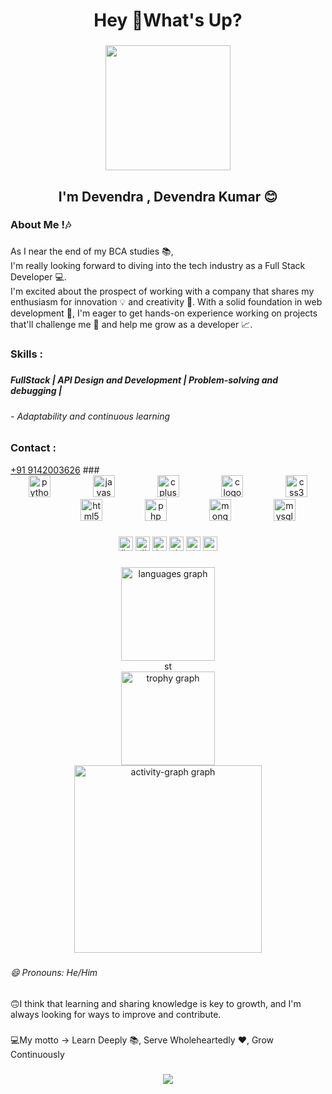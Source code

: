 <h1 align="center">Hey 👋What's Up?</h1>

###

<div align="center">
  <img height="200" src="https://camo.githubusercontent.com/88adc7c88c9d3dba7479020846ed35d13410e3707c7f149e1c6140cc6beaef9a/68747470733a2f2f70687973696373677572756b756c2e66696c65732e776f726470726573732e636f6d2f323031392f30322f6368617261637465722d312e676966"  />
</div>

###

<h2 align="center">I'm Devendra ,  Devendra Kumar 😊</h2>

###

<h3 align="left">About Me !🎶</h3>

###

<p align="left">As I near the end of my BCA studies 📚, <br>   I'm really looking forward to diving into the tech industry as a Full Stack Developer 💻. <br>I'm excited about the prospect of working with a company that shares my enthusiasm for innovation 💡 and creativity 🎨. With a solid foundation in web development 💸, I'm eager to get hands-on experience working on projects that'll challenge me 🚀 and help me grow as a developer 📈.</p>

###

<h3 align="left">Skills :</h3>

###

<h5 align="left">FullStack | API Design and Development | Problem-solving and debugging |</h5>

###

<h6 align="left">- Adaptability and continuous learning</h6>

###

<h3 align="left">Contact  :</h3>
<a href="tail:9142003626">+91 9142003626</a>
###

<div align="center">
  <img src="https://skillicons.dev/icons?i=py" height="35" alt="python logo"  />
  <img width="60" />
  <img src="https://cdn.jsdelivr.net/gh/devicons/devicon/icons/javascript/javascript-original.svg" height="35" alt="javascript logo"  />
  <img width="60" />
  <img src="https://cdn.jsdelivr.net/gh/devicons/devicon/icons/cplusplus/cplusplus-original.svg" height="35" alt="cplusplus logo"  />
  <img width="60" />
  <img src="https://skillicons.dev/icons?i=c" height="35" alt="c logo"  />
  <img width="60" />
  <img src="https://skillicons.dev/icons?i=css" height="35" alt="css3 logo"  />
  <img width="60" />
  <img src="https://cdn.jsdelivr.net/gh/devicons/devicon/icons/html5/html5-original.svg" height="35" alt="html5 logo"  />
  <img width="60" />
  <img src="https://cdn.simpleicons.org/php/777BB4" height="35" alt="php logo"  />
  <img width="60" />
  <img src="https://cdn.jsdelivr.net/gh/devicons/devicon/icons/mongodb/mongodb-original.svg" height="35" alt="mongodb logo"  />
  <img width="60" />
  <img src="https://skillicons.dev/icons?i=mysql" height="35" alt="mysql logo"  />
</div>

###

<div align="center">
  <img src="https://img.shields.io/static/v1?message=LinkedIn&logo=linkedin&label=&color=0077B5&logoColor=white&labelColor=&style=for-the-badge" height="23" alt="linkedin logo"  />
  <img src="https://img.shields.io/static/v1?message=Discord&logo=discord&label=&color=7289DA&logoColor=white&labelColor=&style=for-the-badge" height="23" alt="discord logo"  />
  <img src="https://img.shields.io/static/v1?message=Instagram&logo=instagram&label=&color=E4405F&logoColor=white&labelColor=&style=for-the-badge" height="23" alt="instagram logo"  />
  <img src="https://img.shields.io/static/v1?message=Visual%20Studio%20Marketplace&logo=visualstudio&label=&color=e2165e&logoColor=white&labelColor=&style=for-the-badge" height="23" alt="visualstudio logo"  />
  <img src="https://img.shields.io/static/v1?message=Gmail&logo=gmail&label=&color=D14836&logoColor=white&labelColor=&style=for-the-badge" height="23" alt="gmail logo"  />
  <img src="https://img.shields.io/static/v1?message=Whatsapp&logo=whatsapp&label=&color=25D366&logoColor=white&labelColor=&style=for-the-badge" height="23" alt="whatsapp logo"  />
</div>

###

<div align="center">
  <img src="https://github-readme-stats.vercel.app/api/top-langs?username=DevendraKumar-JAJ&locale=en&hide_title=false&layout=compact&card_width=320&langs_count=5&theme=dracula&hide_border=true&order=2&custom_title=Languages%20I've%20Learned" height="150" alt="languages graph" /> <br>
  <img src="https://streak-stats.demolab.com?user=DevendraKumar-JAJ&locale=en&mode=daily&theme=dracula&hide_border=true&border_radius=2&date_format=j%20M%5B%20Y%5D&order=3" height="17" alt="streak graph" /> <br>
  <img src="https://github-profile-trophy.vercel.app?username=DevendraKumar-JAJ&theme=dracula&column=-1&row=1&margin-w=8&margin-h=8&no-bg=false&no-frame=true&order=4" height="150" alt="trophy graph" /> <br>
  <img src="https://github-readme-activity-graph.vercel.app/graph?username=DevendraKumar-JAJ&radius=16&theme=dracula&area=true&order=5&custom_title=Stats&color=#000&bg_color=#000000&hide_border=true&hide_title=true" height="300" alt="activity-graph graph"  />
</div>

###

###

<h6 align="left">😄 Pronouns: He/Him</h6>

###

<p align="left">🙃I think that learning and sharing knowledge is key to growth, and I'm always looking for ways to improve and contribute.</p>

###

<p align="left">💻My motto ->  Learn Deeply 📚, Serve Wholeheartedly ❤, Grow Continuously</p>

###

<div align="center">
  <img src="https://visitor-badge.laobi.icu/badge?page_id=DevendraKumar-JAJ.DevendraKumar-JAJ&left_color=teal&right_color=tomato&left_text=Loves%20%F0%9F%92%95"  />
</div>

###


